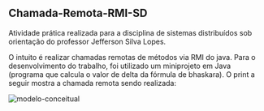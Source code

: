 ## Chamada-Remota-RMI-SD

Atividade prática realizada para a disciplina de sistemas distribuídos sob orientação do professor Jefferson Silva Lopes.

O intuito é realizar chamadas remotas de métodos via RMI do java. Para o desenvolvimento do trabalho, foi utilizado um miniprojeto em Java (programa que calcula o valor de delta da fórmula de bhaskara). O print a seguir mostra a chamada remota sendo realizada:

![modelo-conceitual](https://github.com/Tomaz5556/Chamada-Remota-RMI-SD/blob/main/Captura%20de%20tela.png)

